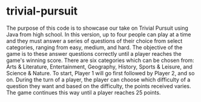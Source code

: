 # trivial-pursuit
The purpose of this code is to showcase our take on Trivial Pursuit using Java from high school.
In this version, up to four people can play at a time and they must answer a series of questions of their choice from select categories, ranging from easy, medium, and hard. The objective of the game is to these answer questions correctly until a player reaches the game's winning score. There are six categories which can be chosen from: Arts & Literature, Entertainment, Geography, History, Sports & Leisure, and Science & Nature. To start, Player 1 will go first followed by Player 2, and so on. During the turn of a player, the player can choose which difficulty of a question they want and based on the difficulty, the points received varies. The game continues this way until a player reaches 25 points.
